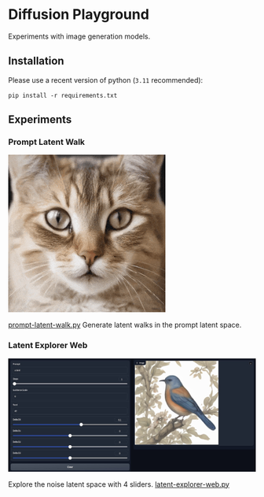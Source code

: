 # Diffusion Playground

Experiments with image generation models.

## Installation
Please use a recent version of python (`3.11` recommended):

```
pip install -r requirements.txt
```

## Experiments

### Prompt Latent Walk

![Prompt Latent Walk](images/cat-dog-rabbit-walk.gif)

[prompt-latent-walk.py](prompt-latent-walk.py)
Generate latent walks in the prompt latent space.

### Latent Explorer Web

![Latent Explorer Web](images/latent-explorer-web.jpg)

Explore the noise latent space with 4 sliders.
[latent-explorer-web.py](latent-explorer-web.py)

